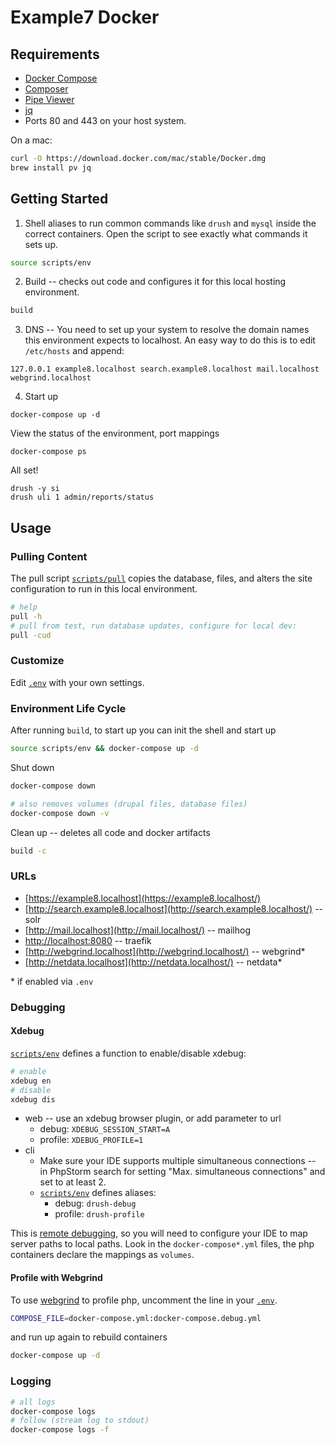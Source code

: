# Example7 Docker

## Requirements

- [Docker Compose](https://github.com/docker/compose)
- [Composer](https://getcomposer.org/doc/00-intro.md#installation-linux-unix-osx)
- [Pipe Viewer](http://www.ivarch.com/programs/pv.shtml)
- [jq](https://stedolan.github.io/jq/)
- Ports 80 and 443 on your host system.

On a mac:

```bash
curl -O https://download.docker.com/mac/stable/Docker.dmg
brew install pv jq
```

## Getting Started

1. Shell aliases to run common commands like `drush` and `mysql` inside the correct containers. Open the script to see exactly what commands it sets up.

  ```bash
  source scripts/env
  ```

2. Build -- checks out code and configures it for this local hosting environment.

  ```bash
  build
  ```

3. DNS -- You need to set up your system to resolve the domain names this environment expects to localhost. An easy way to do this is to edit `/etc/hosts` and append:

  ```
  127.0.0.1 example8.localhost search.example8.localhost mail.localhost webgrind.localhost
  ```

4. Start up

  ```
  docker-compose up -d
  ```

  View the status of the environment, port mappings

  ```
  docker-compose ps
  ```

  All set!

  ```
  drush -y si
  drush uli 1 admin/reports/status
  ```

## Usage

### Pulling Content

The pull script [`scripts/pull`](scripts/pull) copies the database, files, and alters the site configuration to run in this local environment.

```bash
# help
pull -h
# pull from test, run database updates, configure for local dev:
pull -cud
```

### Customize

Edit [`.env`](.env) with your own settings.

### Environment Life Cycle

After running `build`, to start up you can init the shell and start up

```bash
source scripts/env && docker-compose up -d
```

Shut down

```bash
docker-compose down

# also removes volumes (drupal files, database files)
docker-compose down -v
```

Clean up -- deletes all code and docker artifacts

```bash
build -c
```

### URLs

- [https://example8.localhost](https://example8.localhost/)
- [http://search.example8.localhost](http://search.example8.localhost/) -- solr
- [http://mail.localhost](http://mail.localhost/) -- mailhog
- [http://localhost:8080](http://localhost:8080/) -- traefik
- [http://webgrind.localhost](http://webgrind.localhost/) -- webgrind*
- [http://netdata.localhost](http://netdata.localhost/) -- netdata*

\* if enabled via `.env`

### Debugging

#### Xdebug

[`scripts/env`](scripts/env) defines a function to enable/disable xdebug:

```bash
# enable
xdebug en
# disable
xdebug dis
```

- web -- use an xdebug browser plugin, or add parameter to url
  - debug: `XDEBUG_SESSION_START=A`
  - profile: `XDEBUG_PROFILE=1`
- cli
  - Make sure your IDE supports multiple simultaneous connections -- in PhpStorm search for setting "Max. simultaneous connections" and set to at least 2.
  - [`scripts/env`](scripts/env) defines aliases:
    - debug: `drush-debug`
    - profile: `drush-profile`

This is [remote debugging](https://xdebug.org/docs/remote), so you will need to configure your IDE to map server paths to local paths. Look in the `docker-compose*.yml` files, the php containers declare the mappings as `volumes`.

#### Profile with Webgrind

To use [webgrind](https://github.com/jokkedk/webgrind) to profile php, uncomment the line in your [`.env`](env_example).

```bash
COMPOSE_FILE=docker-compose.yml:docker-compose.debug.yml
```

and run up again to rebuild containers

```bash
docker-compose up -d
```

### Logging

```bash
# all logs
docker-compose logs
# follow (stream log to stdout)
docker-compose logs -f
```
